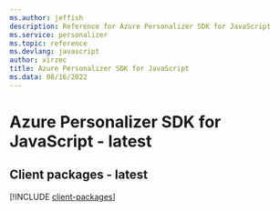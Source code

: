 ```yaml
---
ms.author: jeffish
description: Reference for Azure Personalizer SDK for JavaScript
ms.service: personalizer
ms.topic: reference
ms.devlang: javascript
author: xirzec
title: Azure Personalizer SDK for JavaScript
ms.data: 08/16/2022
---
```

# Azure Personalizer SDK for JavaScript - latest

## Client packages - latest
[!INCLUDE [client-packages](personalizer-client-index.md)]